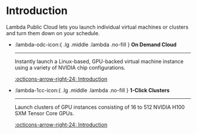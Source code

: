 # Introduction

Lambda Public Cloud lets you launch individual virtual machines or clusters and turn them down on your schedule.

<div class="grid cards" markdown>

-   :lambda-odc-icon:{ .lg .middle .lambda .no-fill } **On Demand Cloud**

    ---

    Instantly launch a Linux-based, GPU-backed virtual machine instance using a variety of NVIDIA chip configurations.

    [:octicons-arrow-right-24: Introduction](on-demand/index.md)

-   :lambda-1cc-icon:{ .lg .middle .lambda .no-fill } **1-Click Clusters**

    ---

    Launch clusters of GPU instances consisting of 16 to 512 NVIDIA H100 SXM Tensor Core GPUs.

    [:octicons-arrow-right-24: Introduction](1-click-clusters/index.md)

</div>
